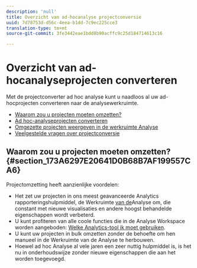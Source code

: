 ```yaml
---
description: 'null'
title: Overzicht van ad-hocanalyse projectconversie
uuid: 7d78753d-d56c-4eea-b1dd-7c9ec225cce3
translation-type: tm+mt
source-git-commit: 3fe3442eae1bdd8b90acffc9c25d184714613c16

---
```



# Overzicht van ad-hocanalyseprojecten converteren

Met de projectconverter ad hoc analyse kunt u naadloos al uw ad-hocprojecten converteren naar de analysewerkruimte.

* [Waarom zou u projecten moeten omzetten?](/help/analyze/ad-hoc-analysis/c-aha-project-converter/aha2aw-overview.md#section_173A6297E20641D0B68B7AF199557CA6)
* [Ad hoc-analyseprojecten converteren](/help/analyze/ad-hoc-analysis/c-aha-project-converter/aha2aw-workflow.md#topic_5A55F73488704C5D8E42CDD04B5984DE)
* [Omgezette projecten weergeven in de werkruimte Analyse](/help/analyze/ad-hoc-analysis/c-aha-project-converter/view-projects-workspace.md)
* [Veelgestelde vragen over projectconversie](/help/analyze/ad-hoc-analysis/c-aha-project-converter/aha2aw-converter-faq.md#topic_8231595303AD403E9322645A63632D57)

## Waarom zou u projecten moeten omzetten? {#section_173A6297E20641D0B68B7AF199557CA6}

Projectomzetting heeft aanzienlijke voordelen:

* Het zet uw projecten in ons meest geavanceerde Analytics rapporteringshulpmiddel, de Werkruimte [van de](https://docs.adobe.com/content/help/en/analytics/analyze/analysis-workspace/analysis-workspace-features.html)Analyse om, die constant met nieuwe visualisaties en andere hoogst behandelde eigenschappen wordt verbeterd.
* U kunt profiteren van alle coole functies die in de Analyse Workspace worden aangeboden: [Welke Analytics-tool ik moet gebruiken](https://docs.adobe.com/content/help/en/analytics/admin/admin-overview/which-analytics-tool.html).
* U kunt uw projecten in bulk omzetten zonder de behoefte om hen manueel in de Werkruimte van de Analyse te herbouwen.
* Hoewel ad hoc Analyse al vele jaren een zeer nuttig hulpmiddel is, is het nu in onderhoudswijze zonder nieuwe eigenschappen die aan het worden toegevoegd.

